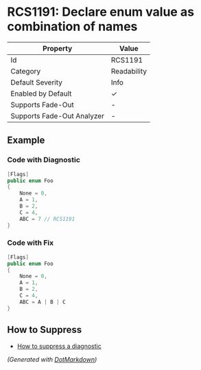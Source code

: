 # RCS1191: Declare enum value as combination of names

| Property                    | Value       |
| --------------------------- | ----------- |
| Id                          | RCS1191     |
| Category                    | Readability |
| Default Severity            | Info        |
| Enabled by Default          | &#x2713;    |
| Supports Fade\-Out          | \-          |
| Supports Fade\-Out Analyzer | \-          |

## Example

### Code with Diagnostic

```csharp
[Flags]
public enum Foo
{
    None = 0,
    A = 1,
    B = 2,
    C = 4,
    ABC = 7 // RCS1191
}
```

### Code with Fix

```csharp
[Flags]
public enum Foo
{
    None = 0,
    A = 1,
    B = 2,
    C = 4,
    ABC = A | B | C
}
```

## How to Suppress

* [How to suppress a diagnostic](../HowToConfigureAnalyzers#how-to-suppress-a-diagnostic)

*\(Generated with [DotMarkdown](http://github.com/JosefPihrt/DotMarkdown)\)*